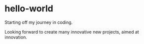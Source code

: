 # hello-world
Starting off my journey in coding.

Looking forward to create many innovative new projects, aimed at innovation.

